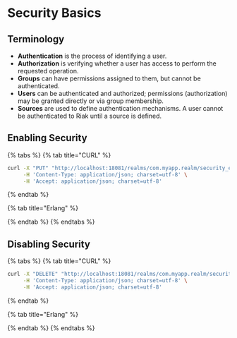 # Security Basics

## Terminology

* **Authentication** is the process of identifying a user.
* **Authorization** is verifying whether a user has access to perform the requested operation.
* **Groups** can have permissions assigned to them, but cannot be authenticated.
* **Users** can be authenticated and authorized; permissions \(authorization\) may be granted directly or via group membership.
* **Sources** are used to define authentication mechanisms. A user cannot be authenticated to Riak until a source is defined.

## Enabling Security

{% tabs %}
{% tab title="CURL" %}
```bash
curl -X "PUT" "http://localhost:18081/realms/com.myapp.realm/security_enabled" \
     -H 'Content-Type: application/json; charset=utf-8' \
     -H 'Accept: application/json; charset=utf-8'


```
{% endtab %}

{% tab title="Erlang" %}

{% endtab %}
{% endtabs %}

## Disabling Security

{% tabs %}
{% tab title="CURL" %}
```bash
curl -X "DELETE" "http://localhost:18081/realms/com.myapp.realm/security_enabled" \
     -H 'Content-Type: application/json; charset=utf-8' \
     -H 'Accept: application/json; charset=utf-8'
```
{% endtab %}

{% tab title="Erlang" %}

{% endtab %}
{% endtabs %}



